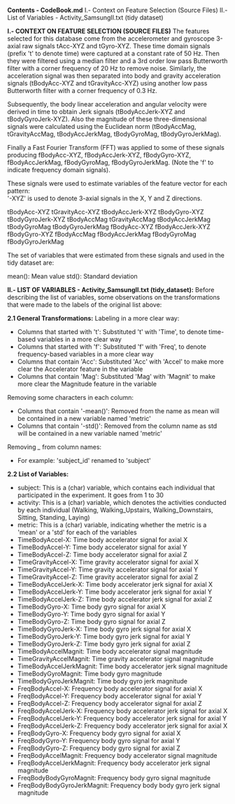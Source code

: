 **Contents - CodeBook.md**
I.- Context on Feature Selection (Source Files)
II.- List of Variables - Activity_SamsungII.txt (tidy dataset)


**I.- CONTEXT ON FEATURE SELECTION (SOURCE FILES)**
The features selected for this database come from the accelerometer and gyroscope 3-axial raw signals tAcc-XYZ and tGyro-XYZ. These time domain signals (prefix 't' to denote time) were captured at a constant rate of 50 Hz. Then they were filtered using a median filter and a 3rd order low pass Butterworth filter with a corner frequency of 20 Hz to remove noise. Similarly, the acceleration signal was then separated into body and gravity acceleration signals (tBodyAcc-XYZ and tGravityAcc-XYZ) using another low pass Butterworth filter with a corner frequency of 0.3 Hz. 

Subsequently, the body linear acceleration and angular velocity were derived in time to obtain Jerk signals (tBodyAccJerk-XYZ and tBodyGyroJerk-XYZ). Also the magnitude of these three-dimensional signals were calculated using the Euclidean norm (tBodyAccMag, tGravityAccMag, tBodyAccJerkMag, tBodyGyroMag, tBodyGyroJerkMag). 

Finally a Fast Fourier Transform (FFT) was applied to some of these signals producing fBodyAcc-XYZ, fBodyAccJerk-XYZ, fBodyGyro-XYZ, fBodyAccJerkMag, fBodyGyroMag, fBodyGyroJerkMag. (Note the 'f' to indicate frequency domain signals). 

These signals were used to estimate variables of the feature vector for each pattern:  
'-XYZ' is used to denote 3-axial signals in the X, Y and Z directions.

tBodyAcc-XYZ
tGravityAcc-XYZ
tBodyAccJerk-XYZ
tBodyGyro-XYZ
tBodyGyroJerk-XYZ
tBodyAccMag
tGravityAccMag
tBodyAccJerkMag
tBodyGyroMag
tBodyGyroJerkMag
fBodyAcc-XYZ
fBodyAccJerk-XYZ
fBodyGyro-XYZ
fBodyAccMag
fBodyAccJerkMag
fBodyGyroMag
fBodyGyroJerkMag

The set of variables that were estimated from these signals and used in the tidy dataset are:

mean(): Mean value
std(): Standard deviation


**II.- LIST OF VARIABLES - Activity_SamsungII.txt (tidy_dataset):**
Before describing the list of variables, some observations on the transformations that were made to the labels of the original list above:

**2.1 General Transformations:**
Labeling in a more clear way:
- Columns that started with 't': Substituted 't' with 'Time', to denote time-based variables in a more clear way
- Columns that started with 'f': Substituted 'f' with 'Freq', to denote frequency-based variables in a more clear way
- Columns that contain 'Acc': Substituted 'Acc' with 'Accel' to make more clear the Accelerator feature in the variable
- Columns that contain 'Mag': Substituted 'Mag' with 'Magnit' to make more clear the Magnitude feature in the variable 

Removing some characters in each column:
- Columns that contain '-mean()': Removed from the name as mean will be contained in a new variable named 'metric'
- Columns that contain '-std()': Removed from the column name as std will be contained in a new variable named 'metric'

Removing *_* from column names:
- For example: 'subject_id' renamed to 'subject'

**2.2 List of Variables:**
- subject: This is a (char) variable, which contains each individual that participated in the experiment. It goes from 1 to 30
- activity: This is a (char) variable, which denotes the activities conducted by each individual (Walking, Walking_Upstairs, Walking_Downstairs, Sitting, Standing, Laying)
- metric: This is a (char) variable, indicating whether the metric is a 'mean' or a 'std' for each of the variables
- TimeBodyAccel-X: Time body accelerator signal for axial X
- TimeBodyAccel-Y: Time body accelerator signal for axial Y
- TimeBodyAccel-Z: Time body accelerator signal for axial Z
- TimeGravityAccel-X: Time gravity accelerator signal for axial X
- TimeGravityAccel-Y: Time gravity accelerator signal for axial Y
- TimeGravityAccel-Z: Time gravity accelerator signal for axial Z
- TimeBodyAccelJerk-X: Time body accelerator jerk signal for axial X
- TimeBodyAccelJerk-Y: Time body accelerator jerk signal for axial Y
- TimeBodyAccelJerk-Z: Time body accelerator jerk signal for axial Z
- TimeBodyGyro-X: Time body gyro signal for axial X
- TimeBodyGyro-Y: Time body gyro signal for axial Y
- TimeBodyGyro-Z: Time body gyro signal for axial Z
- TimeBodyGyroJerk-X: Time body gyro jerk signal for axial X
- TimeBodyGyroJerk-Y: Time body gyro jerk signal for axial Y
- TimeBodyGyroJerk-Z: Time body gyro jerk signal for axial Z
- TimeBodyAccelMagnit: Time body accelerator signal magnitude
- TimeGravityAccelMagnit: Time gravity accelerator signal magnitude
- TimeBodyAccelJerkMagnit: Time body accelerator jerk signal magnitude
- TimeBodyGyroMagnit: Time body gyro magnitude
- TimeBodyGyroJerkMagnit: Time body gyro jerk magnitude
- FreqBodyAccel-X: Frequency body accelerator signal for axial X
- FreqBodyAccel-Y: Frequency body accelerator signal for axial Y
- FreqBodyAccel-Z: Frequency body accelerator signal for axial Z
- FreqBodyAccelJerk-X: Frequency body accelerator jerk signal for axial X
- FreqBodyAccelJerk-Y: Frequency body accelerator jerk signal for axial Y
- FreqBodyAccelJerk-Z: Frequency body accelerator jerk signal for axial X
- FreqBodyGyro-X: Frequency body gyro signal for axial X
- FreqBodyGyro-Y: Frequency body gyro signal for axial Y
- FreqBodyGyro-Z: Frequency body gyro signal for axial Z
- FreqBodyAccelMagnit: Frequency body accelerator signal magnitude
- FreqBodyAccelJerkMagnit: Frequency body accelerator jerk signal magnitude
- FreqBodyBodyGyroMagnit: Frequency body gyro signal magnitude
- FreqBodyBodyGyroJerkMagnit: Frequency body body gyro jerk signal magnitude
































